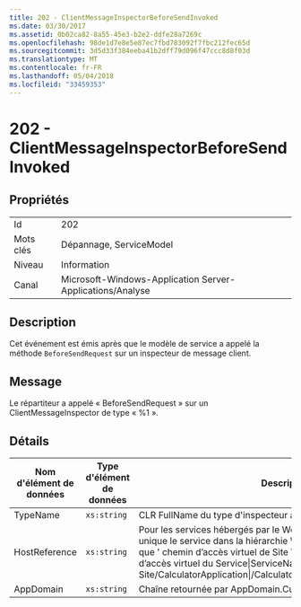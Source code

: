 ```yaml
---
title: 202 - ClientMessageInspectorBeforeSendInvoked
ms.date: 03/30/2017
ms.assetid: 0b02ca82-8a55-45e3-b2e2-ddfe28a7269c
ms.openlocfilehash: 98de1d7e8e5e87ec7fbd783092f7fbc212fec65d
ms.sourcegitcommit: 3d5d33f384eeba41b2dff79d096f47ccc8d8f03d
ms.translationtype: MT
ms.contentlocale: fr-FR
ms.lasthandoff: 05/04/2018
ms.locfileid: "33459353"
---
```

# <a name="202---clientmessageinspectorbeforesendinvoked"></a>202 - ClientMessageInspectorBeforeSendInvoked
## <a name="properties"></a>Propriétés  
  
|||  
|-|-|  
|Id|202|  
|Mots clés|Dépannage, ServiceModel|  
|Niveau|Information|  
|Canal|Microsoft-Windows-Application Server-Applications/Analyse|  
  
## <a name="description"></a>Description  
 Cet événement est émis après que le modèle de service a appelé la méthode `BeforeSendRequest` sur un inspecteur de message client.  
  
## <a name="message"></a>Message  
 Le répartiteur a appelé « BeforeSendRequest » sur un ClientMessageInspector de type « %1 ».  
  
## <a name="details"></a>Détails  
  
|Nom d'élément de données|Type d'élément de données|Description|  
|--------------------|--------------------|-----------------|  
|TypeName|`xs:string`|CLR FullName du type d'inspecteur appelé.|  
|HostReference|`xs:string`|Pour les services hébergés par le Web, ce champ identifie de manière unique le service dans la hiérarchie Web. Son format est défini en tant que ' chemin d’accès virtuel de Site Web nom Application&#124;chemin d’accès virtuel du Service&#124;ServiceName'. Exemple : ' Default Web Site/CalculatorApplication&#124;/CalculatorService.svc&#124;CalculatorService ».|  
|AppDomain|`xs:string`|Chaîne retournée par AppDomain.CurrentDomain.FriendlyName.|
